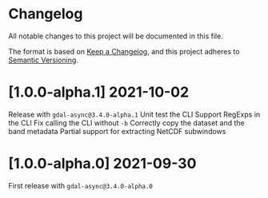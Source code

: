# Changelog

All notable changes to this project will be documented in this file.

The format is based on [Keep a Changelog](https://keepachangelog.com/en/1.0.0/),
and this project adheres to [Semantic Versioning](https://semver.org/spec/v2.0.0.html).

# [1.0.0-alpha.1] 2021-10-02

Release with `gdal-async@3.4.0-alpha.1`
Unit test the CLI
Support RegExps in the CLI
Fix calling the CLI without `-b`
Correctly copy the dataset and the band metadata
Partial support for extracting NetCDF subwindows

# [1.0.0-alpha.0] 2021-09-30

First release with `gdal-async@3.4.0-alpha.0`